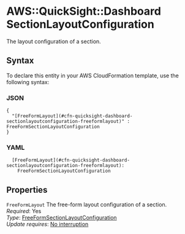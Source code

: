 # AWS::QuickSight::Dashboard SectionLayoutConfiguration<a name="aws-properties-quicksight-dashboard-sectionlayoutconfiguration"></a>

The layout configuration of a section\.

## Syntax<a name="aws-properties-quicksight-dashboard-sectionlayoutconfiguration-syntax"></a>

To declare this entity in your AWS CloudFormation template, use the following syntax:

### JSON<a name="aws-properties-quicksight-dashboard-sectionlayoutconfiguration-syntax.json"></a>

```
{
  "[FreeFormLayout](#cfn-quicksight-dashboard-sectionlayoutconfiguration-freeformlayout)" : FreeFormSectionLayoutConfiguration
}
```

### YAML<a name="aws-properties-quicksight-dashboard-sectionlayoutconfiguration-syntax.yaml"></a>

```
  [FreeFormLayout](#cfn-quicksight-dashboard-sectionlayoutconfiguration-freeformlayout):
    FreeFormSectionLayoutConfiguration
```

## Properties<a name="aws-properties-quicksight-dashboard-sectionlayoutconfiguration-properties"></a>

`FreeFormLayout` <a name="cfn-quicksight-dashboard-sectionlayoutconfiguration-freeformlayout"></a>
The free\-form layout configuration of a section\.  
_Required_: Yes  
_Type_: [FreeFormSectionLayoutConfiguration](aws-properties-quicksight-dashboard-freeformsectionlayoutconfiguration.md)  
_Update requires_: [No interruption](https://docs.aws.amazon.com/AWSCloudFormation/latest/UserGuide/using-cfn-updating-stacks-update-behaviors.html#update-no-interrupt)
